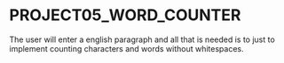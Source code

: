 # PROJECT05_WORD_COUNTER
The user will enter a english paragraph and all that is needed is to just to implement counting characters and words without whitespaces.

